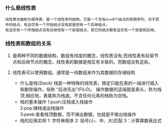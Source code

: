 ### 什么是线性表

    线性表也被称为顺序表，是一个线性序列结构，它是一个含有n>=0个结点的有限序列，对于其中的结点，有且仅有一个开始结点没有前驱但有一个后继结点，
    有且仅有一个终端结点没有后继但有一个前驱结点，其它的结点都有且仅有一个前驱和后继。
    
### 线性表和数组的关系
1. 是两种不同的数据结构，数组有纬度的概念，线性表没有;而线性表有前驱节点和后继节点的概念，线性表的数据是相互有关联的，而数组没有这些。
2. 线性表可以使用数组，通常是一纬数组来作为其数据的存储结构
    
    * 什么是栈(Stack)
      栈是一种特殊的线性表，限定只能在表的一端进行插入和删除操作，俗称 “后进先出”(FILO)。 操作数据的这端就是表头，称为栈顶;相应地，表尾称为栈底。不含任何元素的栈称为空栈。
    * 栈的基本操作
      1:push:压栈或入栈操作  
      2:pop:弹栈或出栈操作   
      3:peek:查看栈顶数据，而不弹出数据，也就是不做出栈操作
    * 栈的应用实例
      1: 字符串倒序
      2: 括号(小、中、大)匹配
      3：计算算数表达式
